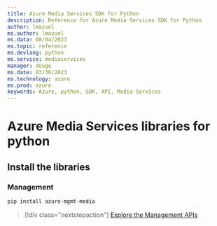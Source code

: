 ```yaml
---
title: Azure Media Services SDK for Python
description: Reference for Azure Media Services SDK for Python
author: lmazuel
ms.author: lmazuel
ms.data: 08/04/2023
ms.topic: reference
ms.devlang: python
ms.service: mediaservices
manager: douge
ms.date: 03/30/2023
ms.technology: azure
ms.prod: azure
keywords: Azure, python, SDK, API, Media Services
---
```

# Azure Media Services libraries for python

## Install the libraries


### Management

```bash
pip install azure-mgmt-media
```
> [!div class="nextstepaction"]
> [Explore the Management APIs](/python/api/overview/azure/mediaservices/management)